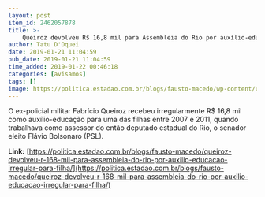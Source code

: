 ```yaml
---
layout: post
item_id: 2462057878
title: >-
    Queiroz devolveu R$ 16,8 mil para Assembleia do Rio por auxílio-educação irregular para filha personal trainer
author: Tatu D'Oquei
date: 2019-01-21 11:04:59
pub_date: 2019-01-21 11:04:59
time_added: 2019-01-22 00:46:18
categories: [avisamos]
tags: []
image: https://politica.estadao.com.br/blogs/fausto-macedo/wp-content/uploads/sites/41/2018/12/fabricio-queiroz-foto-reproducao-sbt.jpg
---
```


O ex-policial militar Fabrício Queiroz recebeu irregularmente R$ 16,8 mil como auxílio-educação para uma das filhas entre 2007 e 2011, quando trabalhava como assessor do então deputado estadual do Rio, o senador eleito Flávio Bolsonaro (PSL).

**Link:** [https://politica.estadao.com.br/blogs/fausto-macedo/queiroz-devolveu-r-168-mil-para-assembleia-do-rio-por-auxilio-educacao-irregular-para-filha/](https://politica.estadao.com.br/blogs/fausto-macedo/queiroz-devolveu-r-168-mil-para-assembleia-do-rio-por-auxilio-educacao-irregular-para-filha/)

